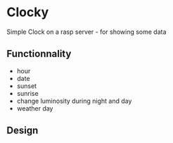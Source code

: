 # Clocky

Simple Clock on a rasp server - for showing some data

## Functionnality

- hour
- date
- sunset 
- sunrise
- change luminosity during night and day
- weather day 

## Design